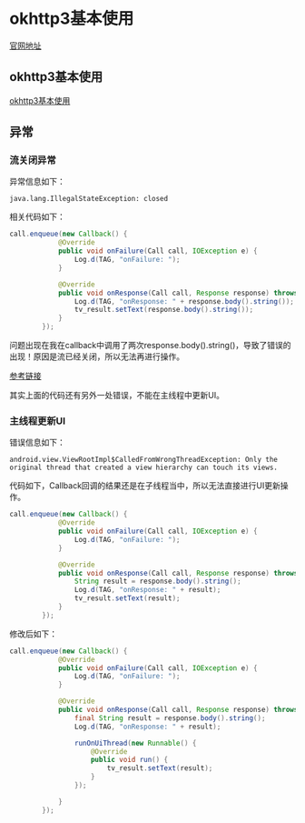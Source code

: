 # okhttp3基本使用

[官网地址](https://square.github.io/okhttp/)

## okhttp3基本使用

[okhttp3基本使用](https://www.jianshu.com/p/da4a806e599b)


## 异常

### 流关闭异常

异常信息如下：
```
java.lang.IllegalStateException: closed
```
相关代码如下：
```java
call.enqueue(new Callback() {
            @Override
            public void onFailure(Call call, IOException e) {
                Log.d(TAG, "onFailure: ");
            }

            @Override
            public void onResponse(Call call, Response response) throws IOException {
                Log.d(TAG, "onResponse: " + response.body().string());
                tv_result.setText(response.body().string());
            }
        });
```
问题出现在我在callback中调用了两次response.body().string()，导致了错误的出现！原因是流已经关闭，所以无法再进行操作。

[参考链接](https://blog.csdn.net/wen_haha/article/details/81018046)

其实上面的代码还有另外一处错误，不能在主线程中更新UI。

### 主线程更新UI

错误信息如下：
```
android.view.ViewRootImpl$CalledFromWrongThreadException: Only the original thread that created a view hierarchy can touch its views.
```

代码如下，Callback回调的结果还是在子线程当中，所以无法直接进行UI更新操作。

```java
call.enqueue(new Callback() {
            @Override
            public void onFailure(Call call, IOException e) {
                Log.d(TAG, "onFailure: ");
            }

            @Override
            public void onResponse(Call call, Response response) throws IOException {
                String result = response.body().string();
                Log.d(TAG, "onResponse: " + result);
                tv_result.setText(result);
            }
        });
```

修改后如下：

```java
call.enqueue(new Callback() {
            @Override
            public void onFailure(Call call, IOException e) {
                Log.d(TAG, "onFailure: ");
            }

            @Override
            public void onResponse(Call call, Response response) throws IOException {
                final String result = response.body().string();
                Log.d(TAG, "onResponse: " + result);

                runOnUiThread(new Runnable() {
                    @Override
                    public void run() {
                        tv_result.setText(result);
                    }
                });

            }
        });
```

